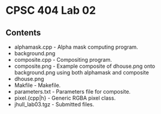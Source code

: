 CPSC 404 Lab 02
===============
Contents
-------
* alphamask.cpp - Alpha mask computing program.
* background.png
* composite.cpp - Compositing program.
* composite.png - Example composite of dhouse.png onto background.png using both alphamask and composite
* dhouse.png
* Makfile - Makefile.
* parameters.txt - Parameters file for composite.
* pixel.{cpp|h} - Generic RGBA pixel class.
* jhull_lab03.tgz - Submitted files.